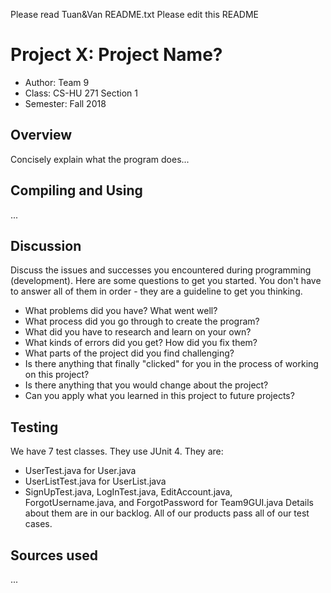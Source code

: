 Please read Tuan&Van README.txt
Please edit this README

# Project X: Project Name?

* Author: Team 9
* Class: CS-HU 271 Section 1
* Semester: Fall 2018

## Overview

Concisely explain what the program does...

## Compiling and Using

...

## Discussion

Discuss the issues and successes you encountered during programming
(development). Here are some questions to get you started. You don't
have to answer all of them in order - they are a guideline to get you
thinking.
  * What problems did you have? What went well?
  * What process did you go through to create the program?
  * What did you have to research and learn on your own?
  * What kinds of errors did you get? How did you fix them?
  * What parts of the project did you find challenging?
  * Is there anything that finally "clicked" for you in the process 
  of working on this project?
  * Is there anything that you would change about the project?
  * Can you apply what you learned in this project to future projects?

## Testing

We have 7 test classes. They use JUnit 4. They are:
- UserTest.java for User.java
- UserListTest.java for UserList.java
- SignUpTest.java, LogInTest.java, EditAccount.java, ForgotUsername.java,
and ForgotPassword for Team9GUI.java
Details about them are in our backlog.
All of our products pass all of our test cases.

## Sources used

...
